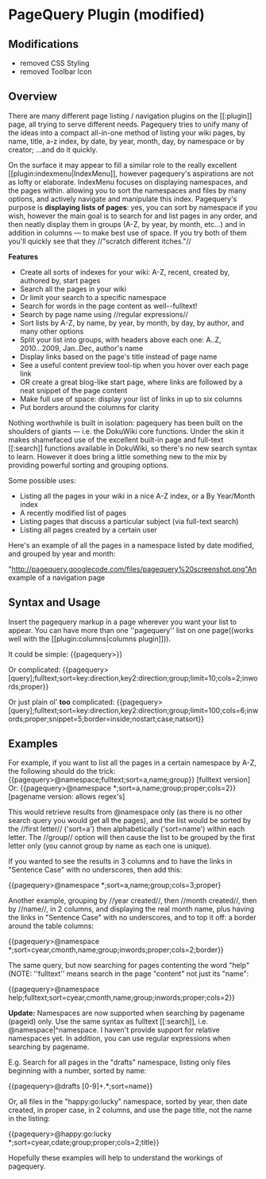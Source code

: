 PageQuery Plugin (modified)
======


Modifications
------
  * removed CSS Styling
  * removed Toolbar Icon

Overview
------
There are many different page listing / navigation plugins on the [[:plugin]] page, all trying to serve different needs.  Pagequery tries to unify many of the ideas into a compact all-in-one method of listing your wiki pages, by name, title, a-z index, by date, by year, month, day, by namespace or by creator; ...and do it quickly.

On the surface it may appear to fill a similar role to the really excellent [[plugin:indexmenu|IndexMenu]], however pagequery's aspirations are not as lofty or elaborate.  IndexMenu focuses on displaying namespaces, and the pages within.  allowing you to sort the namespaces and files by many options, and actively navigate and manipulate this index.  Pagequery's purpose is __displaying lists of pages__: yes, you can sort by namespace if you wish, however the main goal is to search for and list pages in any order, and then neatly display them in groups (A-Z, by year, by month, etc...) and in addition in columns — to make best use of space.  If you try both of them you'll quickly see that they //"scratch different itches."//

**Features**
  * Create all sorts of indexes for your wiki: A-Z, recent, created by, authored by, start pages
  * Search all the pages in your wiki
  * Or limit your search to a specific namespace
  * Search for words in the page content as well--fulltext!
  * Search by page name using //regular expressions//
  * Sort lists by A-Z, by name, by year, by month, by day, by author, and many other options
  * Split your list into groups, with headers above each one: A..Z, 2010...2009, Jan..Dec, author's name
  * Display links based on the page's title instead of page name
  * See a useful content preview tool-tip when you hover over each page link
  * OR create a great blog-like start page, where links are followed by a neat snippet of the page content
  * Make full use of space: display your list of links in up to six columns
  * Put borders around the columns for clarity

Nothing worthwhile is built in isolation: pagequery has been built on the shoulders of giants — i.e. the DokuWiki core functions.  Under the skin it makes shamefaced use of the excellent built-in page and full-text [[:search]] functions available in DokuWiki, so there's no new search syntax to learn.  However it does bring a little something new to the mix by providing powerful sorting and grouping options.

Some possible uses:
  * Listing all the pages in your wiki in a nice A-Z index, or a By Year/Month index
  * A recently modified list of pages
  * Listing pages that discuss a particular subject (via full-text search)
  * Listing all pages created by a certain user

Here's an example of all the pages in a namespace listed by date modified, and grouped by year and month:

"http://pagequery.googlecode.com/files/pagequery%20screenshot.png"An example of a navigation page

Syntax and Usage
------

Insert the pagequery markup in a page wherever you want your list to appear. You can have more than one ''pagequery'' list on one page((works well with the [[plugin:columns|columns plugin]])).

It could be simple:
  {{pagequery>}}

Or complicated:
  {{pagequery>[query];fulltext;sort=key:direction,key2:direction;group;limit=10;cols=2;inwords;proper}}

Or just plain ol' __too__ complicated:
  {{pagequery>[query];fulltext;sort=key:direction,key2:direction;group;limit=100;cols=6;inwords;proper;snippet=5;border=inside;nostart;case;natsort}}


Examples
------

For example, if you want to list all the pages in a certain namespace by A-Z, the following should do the trick:
  {{pagequery>@namespace;fulltext;sort=a,name;group}}           [fulltext version]
Or:
  {{pagequery>@namespace *;sort=a,name;group;proper;cols=2}}    [pagename version: allows regex's]

This would retrieve results from @namespace only (as there is no other search query you would get all the pages), and the list would be sorted by the //first letter// ('sort=a') then alphabetically ('sort=name') within each letter.  The //group// option will then cause the list to be grouped by the first letter only (you cannot group by name as each one is unique).

If you wanted to see the results in 3 columns and to have the links in "Sentence Case" with no underscores, then add this:

  {{pagequery>@namespace *;sort=a,name;group;cols=3;proper}

Another example, grouping by //year created//, then //month created//, then by //name//, in 2 columns, and displaying the real month name, plus having the links in "Sentence Case" with no underscores, and to top it off: a border around the table columns:

  {{pagequery>@namespace *;sort=cyear,cmonth,name;group;inwords;proper;cols=2;border}}

The same query, but now searching for pages contenting the word "help" (NOTE: ''fulltext'' means search in the page "content" not just its "name":

  {{pagequery>@namespace help;fulltext;sort=cyear,cmonth,name;group;inwords;proper;cols=2}}

**Update:** Namespaces are now supported when searching by pagename (pageid) only.  Use the same syntax as fulltext [[:search]], i.e. @namespace|^namespace.  I haven't provide support for relative namespaces yet.  In addition, you can use regular expressions when searching by pagename.

E.g. Search for all pages in the "drafts" namespace, listing only files beginning with a number, sorted by name:

  {{pagequery>@drafts [0-9]+.*;sort=name}}

Or, all files in the "happy:go:lucky" namespace, sorted by year, then date created, in proper case, in 2 columns, and use the page title, not the name in the listing:

  {{pagequery>@happy:go:lucky *;sort=cyear,cdate;group;proper;cols=2;title}}

Hopefully these examples will help to understand the workings of pagequery.


